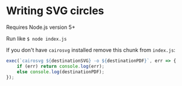 # Writing SVG circles

Requires Node.js version 5+

Run like `$ node index.js`

If you don't have `cairosvg` installed remove this chunk from `index.js`:
```javascript
exec(`cairosvg ${destinationSVG} -o ${destinationPDF}`, err => {
    if (err) return console.log(err);
    else console.log(destinationPDF);
});
```
